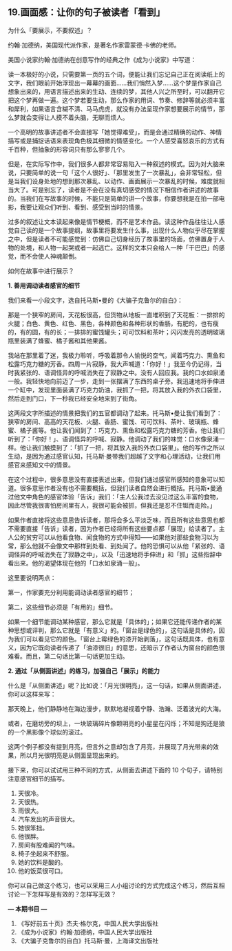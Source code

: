 ## 19.画面感：让你的句子被读者「看到」
为什么「要展示，不要叙述」？


约翰·加德纳，美国现代派作家，是著名作家雷蒙德·卡佛的老师。


美国小说家约翰·加德纳在创意写作的经典之作《成为小说家》中写道：


读一本极好的小说，只需要第一页的五个词，便能让我们忘记自己正在阅读纸上的文字，我们眼前开始浮现出一幕幕的画面……我们悄然入梦……这个梦是作家自己想象出来的，用语言描述出来的生动、连续的梦，其他人兴之所至时，可以翻开它把这个梦再做一遍。这个梦若要生动，那么作家的用词、节奏、修辞等就必须丰富和犀利，如果语言含糊不清、马马虎虎，就没有办法呈现作家想要展示的情节，那么梦就会变得让人摸不着头脑，无聊而烦人。


一个高明的故事讲述者不会直接写「她觉得难受」，而是会通过精确的动作、神情描写或是捕捉话语来表现角色极其细微的情感变化。一个人感受喜怒哀乐的方式有千百种，但抽象的形容词只有那么寥寥几个。


但是，在实际写作中，我们很多人都非常容易陷入一种叙述的模式。因为对大脑来说，只要简单的说一句「这个人很好」、「那里发生了一次暴乱」，会非常轻松，但是当我们设身处地的想到那次暴乱、以动作、画面展示一次暴乱的时候，难度就相当大了。可是别忘了，读者是不会在没有真切感受的情况下相信作者讲述的故事的。当我们在写故事的时候，不能只是简单的讲一个故事，你要想我是在拍一部电影，我要让观众们听到、看到、感受到当时的情景。


过多的叙述让文本读起来像是情节梗概，而不是艺术作品。读这种作品往往让人感觉自己读的是一个故事提纲，故事里将要发生什么事，出现什么人物似乎尽在掌握之中，但是读者不可能感觉到：仿佛自己切身经历了故事里的场面，仿佛置身于人物的处境，和人物一起哭或者一起逃亡。这样的文本只会给人一种「干巴巴」的感觉，而不会使人神魂颠倒。


如何在故事中进行展示？


**1. 善用调动读者感官的细节**


我们来看一小段文字，选自托马斯•曼的《大骗子克鲁尔的自白》：


那是一个狭窄的房间，天花板很高，但货物从地板一直堆积到了天花板：一排排的火腿；白色、黄色、红色、黑色，各种颜色和各种形状的香肠，有肥的，也有瘦的，有的圆，有的长；一排排的蜜饯罐头；可可饮料和茶叶；闪闪发亮的透明玻璃瓶里装满了蜂蜜、橘子酱和其他果酱。


我站在那里着了迷，我极力聆听，呼吸着那令人愉悦的空气，闻着巧克力、熏鱼和松露巧克力糖的芳香。四周一片寂静，我大声喊道：「你好！」我至今仍记得，当时我紧张的、语调怪异的呼喊消失在了寂静之中。没有人回应我。我的口水如泉涌一般。我轻快地向前迈了一步，走到一张摆满了东西的桌子旁。我迅速地将手伸进一个缸中，发现里面装满了巧克力奶油，我抓了一把，将其放入我的外衣口袋里，然后走到门口，下一秒我已经安全地来到了街角。


这两段文字所描述的情景把我们的五官都调动了起来。托马斯•曼让我们看到了：狭窄的房间、高高的天花板、火腿、香肠、蜜饯、可可饮料、茶叶、玻璃瓶、蜂蜜、橘子酱等。他让我们闻到了：巧克力、熏鱼和松露巧克力糖的芳香。他让我们听到了：「你好！」、语调怪异的呼喊、寂静。他调动了我们的味觉：口水像泉涌一样。他让我们触摸到了：「抓了一把，将其放入我的外衣口袋里」。他的写作之所以生动，是因为通过感官认知，托马斯·曼带我们超越了文字和心理活动，让我们用感官来感知文中的情景。 


在这个过程中，很多意思没有直接表述出来，但我们通过感官所感知的意象可以知道。很多意思作者没有也不需要概括，但我们读者自然会进行概括。托马斯•曼通过他文中角色的感官体验「告诉」我们：「主人公我过去没见过这么丰富的食物，因此尽管我很害怕房间里有人，我很可能会被抓，但我还是忍不住铤而走险。」


如果作者直接将这些意思告诉读者，那将会多么平淡乏味，而且所有这些意思也都不需要直接「告诉」读者，因为作者已经将所有这些要点都「展现」给读者了。主人公的贫穷可以从他看食物、闻食物的方式中得知——如果他对那些食物习以为常，那么他就不会像文中那样到处看、到处闻了。他的恐惧可以从他「紧张的、语调怪异的呼喊消失在了寂静之中」，以及「迅速地将手伸进」和「抓」这些指辞中看出来。他的渴望体现在他的「口水如泉涌一般」。


这里要说明两点：


第一，作家要充分利用能调动读者感官的细节；


第二，这些细节必须是「有用的」细节。


如果一个细节能调动某种感官，那么它就是「具体的」；如果它还能传递作者的某种思想或评判，那么它就是「有意义」的。「窗台是绿色的」，这句话是具体的，因为我们可以看见它的颜色。「窗台上霉绿色的漆开始剥落」，这句话既具体，也有意义，因为它既向读者传递了「油漆很旧」的意思，还暗示了作者认为窗台的颜色很难看。而且，第二句话比第一句话更加生动。


**2. 通过「从侧面讲述」的练习，加强自己「展示」的能力**


什么是「从侧面讲述」呢？比如说：「月光很明亮」，这一句话，如果从侧面讲述，你可以这样来写：


那天晚上，他们静静地在海边漫步，默默地凝视着宁静、浩瀚、泛着波光的大海。


或者，在磨坊旁的坝上，一块玻璃碎片像颗明亮的小星星在闪烁；不知是狗还是狼的一个黑影像个球似的滚过。


这两个例子都没有提到月亮，但言外之意却包含了月亮，并展现了月光带来的效果，所以月光很明亮是从侧面呈现出来的。


接下来，你可以试试用三种不同的方式，从侧面去讲述下面的 10 个句子，请特别注意感官细节的描写。


1. 天很冷。
2. 天很热。
3. 雨很大。
4. 汽车发出的声音很大。
5. 她很笨拙。
6. 他很胖。
7. 房间有股难闻的气味。
8. 椅子坐起来不舒服。
9. 她的饮料是酸的。
10. 他的饭菜很可口。

你可以自己做这个练习，也可以采用三人小组讨论的方式完成这个练习，然后互相讨论一下怎样写是有效的？怎样写无效？


**— 本期书目 —**


1. 《写好前五十页》杰夫·格尔克，中国人民大学出版社
2. 《成为小说家》约翰·加德纳，中国人民大学出版社
3. 《大骗子克鲁尔的自白》托马斯·曼，上海译文出版社

